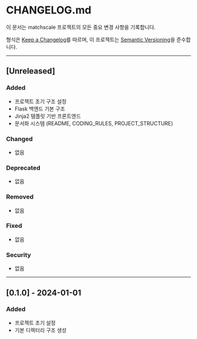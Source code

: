 # CHANGELOG.md

이 문서는 matchscale 프로젝트의 모든 중요 변경 사항을 기록합니다.

형식은 [Keep a Changelog](https://keepachangelog.com/ko/1.0.0/)를 따르며,
이 프로젝트는 [Semantic Versioning](https://semver.org/lang/ko/)을 준수합니다.

---

## [Unreleased]

### Added
- 프로젝트 초기 구조 설정
- Flask 백엔드 기본 구조
- Jinja2 템플릿 기반 프론트엔드
- 문서화 시스템 (README, CODING_RULES, PROJECT_STRUCTURE)

### Changed
- 없음

### Deprecated
- 없음

### Removed
- 없음

### Fixed
- 없음

### Security
- 없음

---

## [0.1.0] - 2024-01-01

### Added
- 프로젝트 초기 설정
- 기본 디렉터리 구조 생성 